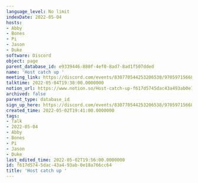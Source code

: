 ```yaml
---
language_level: No limit
indexDate: 2022-05-04
hosts:
- Abby
- Bones
- Pi
- Jason
- Duke
software: Discord
object: page
parent_database_id: e9339446-880f-4ef0-8ad7-8ad1f507dded
name: 'Host catch up '
meeting_link: https://discord.com/events/830770544253206538/970597156681568276
talktime: 2022-05-04T19:30:00.0000000
notion_url: https://www.notion.so/Host-catch-up-f617d5745dac43a493ab0e18a766cc64
archived: false
parent_type: database_id
sign_up_here: https://discord.com/events/830770544253206538/970597156681568276
created_time: 2022-05-02T19:41:00.0000000
tags:
- Talk
- 2022-05-04
- Abby
- Bones
- Pi
- Jason
- Duke
last_edited_time: 2022-05-02T19:56:00.0000000
id: f617d574-5dac-43a4-93ab-0e18a766cc64
title: 'Host catch up '
---
```





